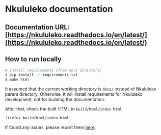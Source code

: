 # Nkululeko documentation  

## Documentation URL: [https://nkululeko.readthedocs.io/en/latest/](https://nkululeko.readthedocs.io/en/latest/)

## How to run locally

```bash
# Install requirements (from docs directory)
$ pip install -r requirements.txt
$ make html
```

It assumed that the current working directory is `docs/` instead of Nkululeko
parent directory. Otherwise, it will install requirements for Nkululeko development,
not for building the documentation.

After that, check the built HTML in `build/html/index.html`

```bash
firefox build/html/index.html
```

If found any issues, please report them [here](https://github.com/felixbur/nkululeko/issues).
